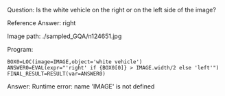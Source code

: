 Question: Is the white vehicle on the right or on the left side of the image?

Reference Answer: right

Image path: ./sampled_GQA/n124651.jpg

Program:

```
BOX0=LOC(image=IMAGE,object='white vehicle')
ANSWER0=EVAL(expr="'right' if {BOX0[0]} > IMAGE.width/2 else 'left'")
FINAL_RESULT=RESULT(var=ANSWER0)
```
Answer: Runtime error: name 'IMAGE' is not defined


